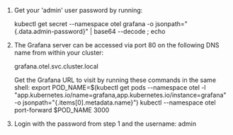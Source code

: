 1. Get your 'admin' user password by running:

   kubectl get secret --namespace otel grafana -o jsonpath="{.data.admin-password}" | base64 --decode ; echo


2. The Grafana server can be accessed via port 80 on the following DNS name from within your cluster:

   grafana.otel.svc.cluster.local

   Get the Grafana URL to visit by running these commands in the same shell:
     export POD_NAME=$(kubectl get pods --namespace otel -l "app.kubernetes.io/name=grafana,app.kubernetes.io/instance=grafana" -o jsonpath="{.items[0].metadata.name}")
     kubectl --namespace otel port-forward $POD_NAME 3000

3. Login with the password from step 1 and the username: admin